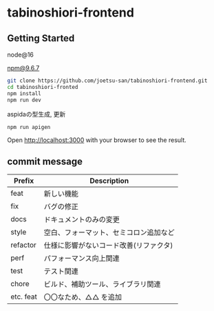 # tabinoshiori-frontend

## Getting Started

node@16

npm@9.6.7

```bash
git clone https://github.com/joetsu-san/tabinoshiori-frontend.git
cd tabinoshiori-fronted
npm install
npm run dev
```

aspidaの型生成, 更新
```
npm run apigen
```

Open [http://localhost:3000](http://localhost:3000) with your browser to see the result.

## commit message

| Prefix    | Description                            |
| --------- | -------------------------------------- |
| feat      | 新しい機能                             |
| fix       | バグの修正                             |
| docs      | ドキュメントのみの変更                 |
| style     | 空白、フォーマット、セミコロン追加など |
| refactor  | 仕様に影響がないコード改善(リファクタ) |
| perf      | パフォーマンス向上関連                 |
| test      | テスト関連                             |
| chore     | ビルド、補助ツール、ライブラリ関連     |
| etc. feat | 〇〇なため、△△ を追加                  |
